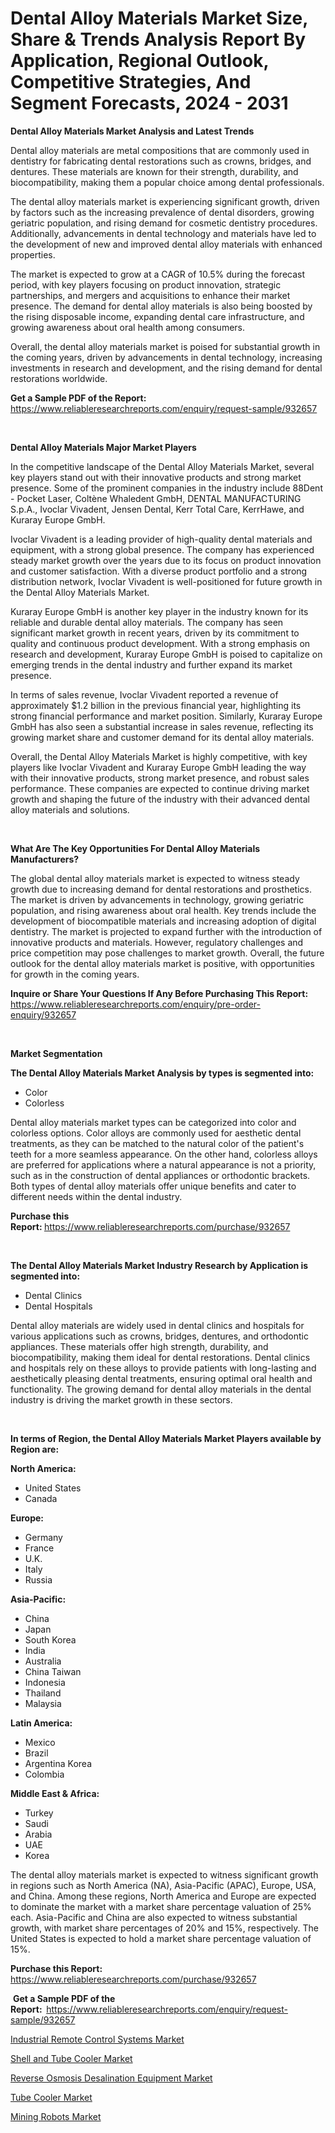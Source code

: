 <p><h1>Dental Alloy Materials Market Size, Share & Trends Analysis Report By Application, Regional Outlook, Competitive Strategies, And Segment Forecasts, 2024 - 2031</h1></p><p><strong>Dental Alloy Materials Market Analysis and Latest Trends</strong></p>
<p><p>Dental alloy materials are metal compositions that are commonly used in dentistry for fabricating dental restorations such as crowns, bridges, and dentures. These materials are known for their strength, durability, and biocompatibility, making them a popular choice among dental professionals.</p><p>The dental alloy materials market is experiencing significant growth, driven by factors such as the increasing prevalence of dental disorders, growing geriatric population, and rising demand for cosmetic dentistry procedures. Additionally, advancements in dental technology and materials have led to the development of new and improved dental alloy materials with enhanced properties.</p><p>The market is expected to grow at a CAGR of 10.5% during the forecast period, with key players focusing on product innovation, strategic partnerships, and mergers and acquisitions to enhance their market presence. The demand for dental alloy materials is also being boosted by the rising disposable income, expanding dental care infrastructure, and growing awareness about oral health among consumers.</p><p>Overall, the dental alloy materials market is poised for substantial growth in the coming years, driven by advancements in dental technology, increasing investments in research and development, and the rising demand for dental restorations worldwide.</p></p>
<p><strong>Get a Sample PDF of the Report:&nbsp;</strong> <a href="https://www.reliableresearchreports.com/enquiry/request-sample/932657">https://www.reliableresearchreports.com/enquiry/request-sample/932657</a></p>
<p>&nbsp;</p>
<p><strong>Dental Alloy Materials Major Market Players</strong></p>
<p><p>In the competitive landscape of the Dental Alloy Materials Market, several key players stand out with their innovative products and strong market presence. Some of the prominent companies in the industry include 88Dent - Pocket Laser, Coltène Whaledent GmbH, DENTAL MANUFACTURING S.p.A., Ivoclar Vivadent, Jensen Dental, Kerr Total Care, KerrHawe, and Kuraray Europe GmbH.</p><p>Ivoclar Vivadent is a leading provider of high-quality dental materials and equipment, with a strong global presence. The company has experienced steady market growth over the years due to its focus on product innovation and customer satisfaction. With a diverse product portfolio and a strong distribution network, Ivoclar Vivadent is well-positioned for future growth in the Dental Alloy Materials Market.</p><p>Kuraray Europe GmbH is another key player in the industry known for its reliable and durable dental alloy materials. The company has seen significant market growth in recent years, driven by its commitment to quality and continuous product development. With a strong emphasis on research and development, Kuraray Europe GmbH is poised to capitalize on emerging trends in the dental industry and further expand its market presence.</p><p>In terms of sales revenue, Ivoclar Vivadent reported a revenue of approximately $1.2 billion in the previous financial year, highlighting its strong financial performance and market position. Similarly, Kuraray Europe GmbH has also seen a substantial increase in sales revenue, reflecting its growing market share and customer demand for its dental alloy materials.</p><p>Overall, the Dental Alloy Materials Market is highly competitive, with key players like Ivoclar Vivadent and Kuraray Europe GmbH leading the way with their innovative products, strong market presence, and robust sales performance. These companies are expected to continue driving market growth and shaping the future of the industry with their advanced dental alloy materials and solutions.</p></p>
<p>&nbsp;</p>
<p><strong>What Are The Key Opportunities For Dental Alloy Materials Manufacturers?</strong></p>
<p><p>The global dental alloy materials market is expected to witness steady growth due to increasing demand for dental restorations and prosthetics. The market is driven by advancements in technology, growing geriatric population, and rising awareness about oral health. Key trends include the development of biocompatible materials and increasing adoption of digital dentistry. The market is projected to expand further with the introduction of innovative products and materials. However, regulatory challenges and price competition may pose challenges to market growth. Overall, the future outlook for the dental alloy materials market is positive, with opportunities for growth in the coming years.</p></p>
<p><strong>Inquire or Share Your Questions If Any Before Purchasing This Report:</strong> <a href="https://www.reliableresearchreports.com/enquiry/pre-order-enquiry/932657">https://www.reliableresearchreports.com/enquiry/pre-order-enquiry/932657</a></p>
<p>&nbsp;</p>
<p><strong>Market Segmentation</strong></p>
<p><strong>The Dental Alloy Materials Market Analysis by types is segmented into:</strong></p>
<p><ul><li>Color</li><li>Colorless</li></ul></p>
<p><p>Dental alloy materials market types can be categorized into color and colorless options. Color alloys are commonly used for aesthetic dental treatments, as they can be matched to the natural color of the patient's teeth for a more seamless appearance. On the other hand, colorless alloys are preferred for applications where a natural appearance is not a priority, such as in the construction of dental appliances or orthodontic brackets. Both types of dental alloy materials offer unique benefits and cater to different needs within the dental industry.</p></p>
<p><strong>Purchase this Report:&nbsp;</strong><a href="https://www.reliableresearchreports.com/purchase/932657">https://www.reliableresearchreports.com/purchase/932657</a></p>
<p>&nbsp;</p>
<p><strong>The Dental Alloy Materials Market Industry Research by Application is segmented into:</strong></p>
<p><ul><li>Dental Clinics</li><li>Dental Hospitals</li></ul></p>
<p><p>Dental alloy materials are widely used in dental clinics and hospitals for various applications such as crowns, bridges, dentures, and orthodontic appliances. These materials offer high strength, durability, and biocompatibility, making them ideal for dental restorations. Dental clinics and hospitals rely on these alloys to provide patients with long-lasting and aesthetically pleasing dental treatments, ensuring optimal oral health and functionality. The growing demand for dental alloy materials in the dental industry is driving the market growth in these sectors.</p></p>
<p>&nbsp;</p>
<p><strong>In terms of Region, the Dental Alloy Materials Market Players available by Region are:</strong></p>
<p>
    <p> <strong> North America: </strong>
        <ul>
            <li>United States</li>
            <li>Canada</li>
        </ul>
        </p> 
    <p> <strong> Europe: </strong>
        <ul>
            <li>Germany</li>
            <li>France</li>
            <li>U.K.</li>
            <li>Italy</li>
            <li>Russia</li>
        </ul>
        </p> 
    <p> <strong> Asia-Pacific: </strong>
        <ul>
            <li>China</li>
            <li>Japan</li>
            <li>South Korea</li>
            <li>India</li>
            <li>Australia</li>
            <li>China Taiwan</li>
            <li>Indonesia</li>
            <li>Thailand</li>
            <li>Malaysia</li>
        </ul>
        </p> 
    <p> <strong> Latin America: </strong>
        <ul>
            <li>Mexico</li>
            <li>Brazil</li>
            <li>Argentina Korea</li>
            <li>Colombia</li>
        </ul>
        </p> 
    <p> <strong> Middle East & Africa: </strong>
        <ul>
            <li>Turkey</li>
            <li>Saudi</li>
            <li>Arabia</li>
            <li>UAE</li>
            <li>Korea</li>
        </ul>
    </p>
    </p>
<p><p>The dental alloy materials market is expected to witness significant growth in regions such as North America (NA), Asia-Pacific (APAC), Europe, USA, and China. Among these regions, North America and Europe are expected to dominate the market with a market share percentage valuation of 25% each. Asia-Pacific and China are also expected to witness substantial growth, with market share percentages of 20% and 15%, respectively. The United States is expected to hold a market share percentage valuation of 15%.</p></p>
<p><strong>Purchase this Report: </strong><a href="https://www.reliableresearchreports.com/purchase/932657">https://www.reliableresearchreports.com/purchase/932657</a></p>
<p>&nbsp;<strong>Get a Sample PDF of the Report:&nbsp;&nbsp;</strong><a href="https://www.reliableresearchreports.com/enquiry/request-sample/932657">https://www.reliableresearchreports.com/enquiry/request-sample/932657</a></p>
<p><strong></strong></p>
<p><p><a href="https://medium.com/@williefields7566/analyzing-industrial-remote-control-systems-market-global-industry-perspective-and-forecast-2024-30d4e5ef76c6">Industrial Remote Control Systems Market</a></p><p><a href="https://medium.com/@williefields7566/shell-and-tube-cooler-market-comprehensive-assessment-by-type-application-and-geography-d79dd8f98b98">Shell and Tube Cooler Market</a></p><p><a href="https://medium.com/@williefields7566/reverse-osmosis-desalination-equipment-market-size-cagr-trends-2024-2030-ac444913e408">Reverse Osmosis Desalination Equipment Market</a></p><p><a href="https://medium.com/@williefields7566/tube-cooler-market-research-report-its-history-and-forecast-2024-to-2031-52c53f1a16ef">Tube Cooler Market</a></p><p><a href="https://medium.com/@williefields7566/analyzing-mining-robots-market-global-industry-perspective-and-forecast-2024-to-2031-96c09c1deb4f">Mining Robots Market</a></p></p>